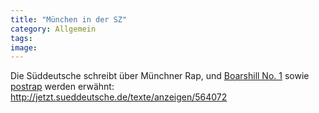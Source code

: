 ```yaml
---
title: "München in der SZ"
category: Allgemein
tags: 
image: 
---
```


Die Süddeutsche schreibt über Münchner Rap, und [Boarshill No. 1](http://www.facebook.com/boarshillno1) sowie [postrap](http://www.postrap.de/) werden erwähnt:  
<http://jetzt.sueddeutsche.de/texte/anzeigen/564072>